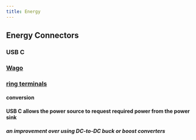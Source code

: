 ```yaml
---
title: Energy
---
```


## Energy Connectors
### USB C
### [Wago](https://www.wago.com/)
### [ring terminals](https://www.mcmaster.com/ring-terminals/)
#### conversion
#### USB C allows the power source to request required power from the power sink
##### an improvement over using DC-to-DC buck or boost converters
